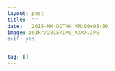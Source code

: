 ```yaml
---
layout: post
title:  ""
date:   2015-MM-DDTHH:MM:00+08:00
image: ze3kr/2015/IMG_XXXX.JPG
exif: yes


tag: []
---
```


